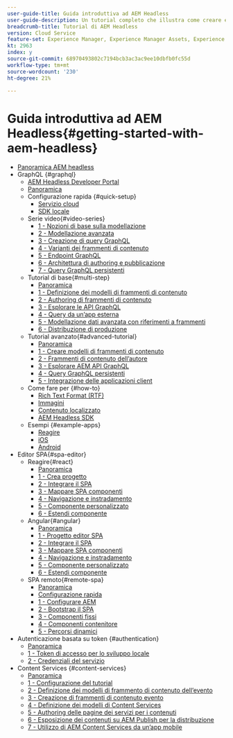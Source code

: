 ```yaml
---
user-guide-title: Guida introduttiva ad AEM Headless
user-guide-description: Un tutorial completo che illustra come creare ed esporre contenuti utilizzando AEM Headless.
breadcrumb-title: Tutorial di AEM Headless
version: Cloud Service
feature-set: Experience Manager, Experience Manager Assets, Experience Manager Sites
kt: 2963
index: y
source-git-commit: 68970493802c7194bcb3ac3ac9ee10dbfb0fc55d
workflow-type: tm+mt
source-wordcount: '230'
ht-degree: 21%

---
```



# Guida introduttiva ad AEM Headless{#getting-started-with-aem-headless}

+ [Panoramica AEM headless](./overview.md)
+ GraphQL {#graphql}
   + [AEM Headless Developer Portal](https://experienceleague.adobe.com/landing/experience-manager/headless/developer.html)
   + [Panoramica](./graphql/overview.md)
   + Configurazione rapida {#quick-setup}
      + [Servizio cloud](./graphql/quick-setup/cloud-service.md)
      + [SDK locale](./graphql/quick-setup/local-sdk.md)
   + Serie video{#video-series}
      + [1 - Nozioni di base sulla modellazione](./graphql/video-series/modeling-basics.md)
      + [2 - Modellazione avanzata](./graphql/video-series/advanced-modeling.md)
      + [3 - Creazione di query GraphQL](./graphql/video-series/creating-graphql-queries.md)
      + [4 - Varianti dei frammenti di contenuto](./graphql/video-series/content-fragment-variations.md)
      + [5 - Endpoint GraphQL](./graphql/video-series/graphql-endpoints.md)
      + [6 - Architettura di authoring e pubblicazione](./graphql/video-series/author-publish-architecture.md)
      + [7 - Query GraphQL persistenti](./graphql/video-series/graphql-persisted-queries.md)
   + Tutorial di base{#multi-step}
      + [Panoramica](./graphql/multi-step/overview.md)
      + [1 - Definizione dei modelli di frammenti di contenuto](./graphql/multi-step/content-fragment-models.md)
      + [2 - Authoring di frammenti di contenuto](./graphql/multi-step/author-content-fragments.md)
      + [3 - Esplorare le API GraphQL](./graphql/multi-step/explore-graphql-api.md)
      + [4 - Query da un’app esterna](./graphql/multi-step/graphql-and-external-app.md)
      + [5 - Modellazione dati avanzata con riferimenti a frammenti](./graphql/multi-step/fragment-references.md)
      + [6 - Distribuzione di produzione](./graphql/multi-step/production-deployment.md)
   + Tutorial avanzato{#advanced-tutorial}
      + [Panoramica](/help/headless-tutorial/graphql/advanced-graphql/overview.md)
      + [1 - Creare modelli di frammenti di contenuto](/help/headless-tutorial/graphql/advanced-graphql/create-content-fragment-models.md)
      + [2 - Frammenti di contenuto dell’autore](/help/headless-tutorial/graphql/advanced-graphql/author-content-fragments.md)
      + [3 - Esplorare AEM API GraphQL](/help/headless-tutorial/graphql/advanced-graphql/explore-graphql-api.md)
      + [4 - Query GraphQL persistenti](/help/headless-tutorial/graphql/advanced-graphql/graphql-persisted-queries.md)
      + [5 - Integrazione delle applicazioni client](/help/headless-tutorial/graphql/advanced-graphql/client-application-integration.md)
   + Come fare per {#how-to}
      + [Rich Text Format (RTF)](./graphql/how-to/rich-text.md)
      + [Immagini](./graphql/how-to/images.md)
      + [Contenuto localizzato](./graphql/how-to/localized-content.md)
      + [AEM Headless SDK](./graphql/how-to/aem-headless-sdk.md)
   + Esempi {#example-apps}
      + [Reagire](./graphql/example-apps/react-app.md)
      + [iOS](./graphql/example-apps/ios-swiftui-app.md)
      + [Android](./graphql/example-apps/android-app.md)
+ Editor SPA{#spa-editor}
   + Reagire{#react}
      + [Panoramica](./spa-editor/react/overview.md)
      + [1 - Crea progetto](./spa-editor/react/create-project.md)
      + [2 - Integrare il SPA](./spa-editor/react/integrate-spa.md)
      + [3 - Mappare SPA componenti](./spa-editor/react/map-components.md)
      + [4 - Navigazione e instradamento](./spa-editor/react/navigation-routing.md)
      + [5 - Componente personalizzato](./spa-editor/react/custom-component.md)
      + [6 - Estendi componente](./spa-editor/react/extend-component.md)
   + Angular{#angular}
      + [Panoramica](./spa-editor/angular/overview.md)
      + [1 - Progetto editor SPA](./spa-editor/angular/create-project.md)
      + [2 - Integrare il SPA](./spa-editor/angular/integrate-spa.md)
      + [3 - Mappare SPA componenti](./spa-editor/angular/map-components.md)
      + [4 - Navigazione e instradamento](./spa-editor/angular/navigation-routing.md)
      + [5 - Componente personalizzato](./spa-editor/angular/custom-component.md)
      + [6 - Estendi componente](./spa-editor/angular/extend-component.md)
   + SPA remoto{#remote-spa}
      + [Panoramica](./spa-editor/remote-spa/overview.md)
      + [Configurazione rapida](./spa-editor/remote-spa/quick-setup.md)
      + [1 - Configurare AEM](./spa-editor/remote-spa/aem-configure.md)
      + [2 - Bootstrap il SPA](./spa-editor/remote-spa/spa-bootstrap.md)
      + [3 - Componenti fissi](./spa-editor/remote-spa/spa-fixed-component.md)
      + [4 - Componenti contenitore](./spa-editor/remote-spa/spa-container-component.md)
      + [5 - Percorsi dinamici](./spa-editor/remote-spa/spa-dynamic-routes.md)
+ Autenticazione basata su token {#authentication}
   + [Panoramica](./authentication/overview.md)
   + [1 - Token di accesso per lo sviluppo locale](./authentication/local-development-access-token.md)
   + [2 - Credenziali del servizio](./authentication/service-credentials.md)
+ Content Services {#content-services}
   + [Panoramica](./content-services/overview.md)
   + [1 - Configurazione del tutorial](./content-services/chapter-1.md)
   + [2 - Definizione dei modelli di frammento di contenuto dell’evento](./content-services/chapter-2.md)
   + [3 - Creazione di frammenti di contenuto evento](./content-services/chapter-3.md)
   + [4 - Definizione dei modelli di Content Services](./content-services/chapter-4.md)
   + [5 - Authoring delle pagine dei servizi per i contenuti](./content-services/chapter-5.md)
   + [6 - Esposizione dei contenuti su AEM Publish per la distribuzione](./content-services/chapter-6.md)
   + [7 - Utilizzo di AEM Content Services da un’app mobile](./content-services/chapter-7.md)
